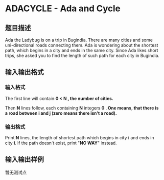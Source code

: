 # ADACYCLE - Ada and Cycle

## 题目描述

Ada the Ladybug is on a trip in Bugindia. There are many cities and some uni-directional roads connecting them. Ada is wondering about the shortest path, which begins in a city and ends in the same city. Since Ada likes short trips, she asked you to find the length of such path for each city in Bugindia.

## 输入输出格式

### 输入格式

The first line will contain **0 < N , the number of cities.**

Then **N** lines follow, each containing **N** integers **0 . One means, that there is a road between **i** and **j** (zero means there isn't a road).**

### 输出格式

Print **N** lines, the length of shortest path which begins in city **i** and ends in city **i**. If the path doesn't exist, print "**NO WAY**" instead.

## 输入输出样例

暂无测试点

